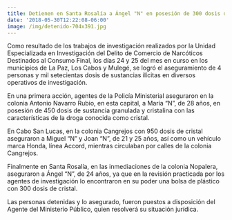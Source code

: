 ```yaml
---
title: Detienen en Santa Rosalía a Ángel "N" en posesión de 300 dosis de cristal
date: '2018-05-30T12:22:08-06:00'
image: /img/detenido-704x391.jpg
---
```

Como resultado de los trabajos de investigación realizados por la Unidad Especializada en Investigación del Delito de Comercio de Narcóticos Destinados al Consumo Final, los días 24 y 25 del mes en curso en los municipios de La Paz, Los Cabos y Mulegé, se logró el aseguramiento de 4 personas y mil setecientas dosis de sustancias ilícitas en diversos operativos de investigación.

En una primera acción, agentes de la Policía Ministerial aseguraron en la colonia Antonio Navarro Rubio, en esta capital, a María “N”, de 28 años, en posesión de 450 dosis de sustancia granulada y cristalina con las características de la droga conocida como cristal.

En Cabo San Lucas, en la colonia Cangrejos con 950 dosis de cristal aseguraron a Miguel “N” y Joan “N”, de 21 y 25 años, así como un vehículo marca Honda, línea Accord, mientras circulaban por calles de la colonia Cangrejos.

Finalmente en Santa Rosalía, en las inmediaciones de la colonia Nopalera, aseguraron a Ángel “N”, de 24 años, ya que en la revisión practicada por los agentes de investigación lo encontraron en su poder una bolsa de plástico con 300 dosis de cristal.

Las personas detenidas y lo asegurado, fueron puestos a disposición del Agente del Ministerio Público, quien resolverá su situación jurídica.
